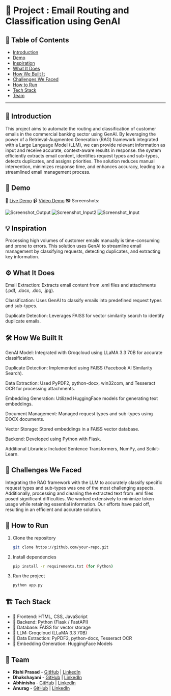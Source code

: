 # 🚀 Project : Email Routing and Classification using GenAI

## 📌 Table of Contents
- [Introduction](#introduction)
- [Demo](#demo)
- [Inspiration](#inspiration)
- [What It Does](#what-it-does)
- [How We Built It](#how-we-built-it)
- [Challenges We Faced](#challenges-we-faced)
- [How to Run](#how-to-run)
- [Tech Stack](#tech-stack)
- [Team](#team)

---

## 🎯 Introduction

This project aims to automate the routing and classification of customer emails in the commercial banking sector using GenAI. 
By leveraging the power of a Retrieval-Augmented Generation (RAG) framework integrated with a Large Language Model (LLM), 
we can provide relevant information as input and receive accurate, context-aware results in response. 
the system efficiently extracts email content, identifies request types and sub-types, detects duplicates, and assigns priorities.
The solution reduces manual intervention, minimizes response time, and enhances accuracy, leading to a streamlined email management process.

## 🎥 Demo
🔗 [Live Demo](https://github.com/user-attachments/assets/29fb07f5-e0e8-47d1-b22a-c786b4e0c6eb)
📹 [Video Demo](https://github.com/user-attachments/assets/29fb07f5-e0e8-47d1-b22a-c786b4e0c6eb) 
🖼️ Screenshots:

![Screenshot_Output](https://github.com/user-attachments/assets/3bde48bd-714c-4e60-8f4a-ec3fb13cbda2)
![Screenshot_Input2](https://github.com/user-attachments/assets/bc810bba-d628-4321-b507-52d02bbdba55)
![Screenshot_Input](https://github.com/user-attachments/assets/162971dc-355a-4a39-8d31-326e0c759d56)

## 💡 Inspiration
Processing high volumes of customer emails manually is time-consuming and prone to errors. This solution uses GenAI to streamline email management by classifying requests, detecting duplicates, and extracting key information.

## ⚙️ What It Does
Email Extraction: Extracts email content from .eml files and attachments (.pdf, .docx, .doc, .jpg).

Classification: Uses GenAI to classify emails into predefined request types and sub-types.

Duplicate Detection: Leverages FAISS for vector similarity search to identify duplicate emails.

## 🛠️ How We Built It
GenAI Model: Integrated with Groqcloud using LLaMA 3.3 70B for accurate classification.

Duplicate Detection: Implemented using FAISS (Facebook AI Similarity Search).

Data Extraction: Used PyPDF2, python-docx, win32com, and Tesseract OCR for processing attachments.

Embedding Generation: Utilized HuggingFace models for generating text embeddings.

Document Management: Managed request types and sub-types using DOCX documents.

Vector Storage: Stored embeddings in a FAISS vector database.

Backend: Developed using Python with Flask.

Additional Libraries: Included Sentence Transformers, NumPy, and Scikit-Learn.

## 🚧 Challenges We Faced
Integrating the RAG framework with the LLM to accurately classify specific request types and sub-types was one of the most challenging aspects. 
Additionally, processing and cleaning the extracted text from .eml files posed significant difficulties. 
We worked extensively to minimize token usage while retaining essential information. Our efforts have paid off, resulting in an efficient and accurate solution.

## 🏃 How to Run
1. Clone the repository  
   ```sh
   git clone https://github.com/your-repo.git
   ```
2. Install dependencies  
   ```sh
   pip install -r requirements.txt (for Python)
   ```
3. Run the project  
   ```sh
   python app.py
   ```

## 🏗️ Tech Stack
- 🔹 Frontend: HTML, CSS, JavaScript
- 🔹 Backend: Python (Flask / FastAPI)
- 🔹 Database: FAISS for vector storage
- 🔹 LLM: Groqcloud (LLaMA 3.3 70B)
- 🔹 Data Extraction: PyPDF2, python-docx, Tesseract OCR
- 🔹 Embedding Generation: HuggingFace Models

## 👥 Team
- **Rishi Prasad** - [GitHub](https://github.com/msdrishi) | [LinkedIn](https://www.linkedin.com/in/rishi-prasad-6526a7213/)
- **Dhakshayani** - [GitHub](https://github.com/gsvdhakshayani) | [LinkedIn](https://www.linkedin.com/in/dhakshayani-garapati/)
- **Abhinisha** - [GitHub](https://github.com/abhinishakumari) | [LinkedIn](https://www.linkedin.com/in/abhinishakumari/)
- **Anurag** - [GitHub](https://github.com/binuboi79) | [LinkedIn](https://in.linkedin.com/in/anurag-baral-2261a7191)
